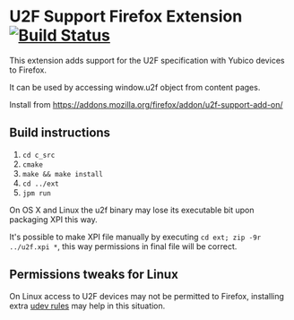 # U2F Support Firefox Extension [![Build Status](https://travis-ci.org/prefiks/u2f4moz.svg?branch=master)](https://travis-ci.org/prefiks/u2f4moz)

This extension adds support for the U2F specification with Yubico devices to Firefox.

It can be used by accessing window.u2f object from content pages.

Install from https://addons.mozilla.org/firefox/addon/u2f-support-add-on/

## Build instructions ##

1. `cd c_src`
2. `cmake`
3. `make && make install`
4. `cd ../ext`
5. `jpm run`

On OS X and Linux the u2f binary may lose its executable bit upon packaging XPI this way.

It's possible to make XPI file manually by executing `cd ext; zip -9r ../u2f.xpi *`, this way
permissions in final file will be correct.

## Permissions tweaks for Linux ##

On Linux access to U2F devices may not be permitted to Firefox, installing extra
[udev rules](https://github.com/Yubico/libu2f-host/blob/master/70-u2f.rules) may help
in this situation.
